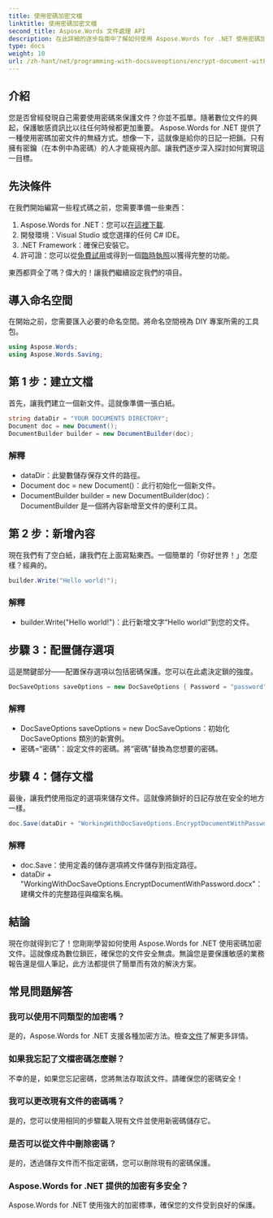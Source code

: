 ```yaml
---
title: 使用密碼加密文檔
linktitle: 使用密碼加密文檔
second_title: Aspose.Words 文件處理 API
description: 在此詳細的逐步指南中了解如何使用 Aspose.Words for .NET 使用密碼加密文件。輕鬆保護您的敏感資訊。
type: docs
weight: 10
url: /zh-hant/net/programming-with-docsaveoptions/encrypt-document-with-password/
---
```

## 介紹

您是否曾經發現自己需要使用密碼來保護文件？你並不孤單。隨著數位文件的興起，保護敏感資訊比以往任何時候都更加重要。 Aspose.Words for .NET 提供了一種使用密碼加密文件的無縫方式。想像一下，這就像是給你的日記一把鎖。只有擁有密鑰（在本例中為密碼）的人才能窺視內部。讓我們逐步深入探討如何實現這一目標。

## 先決條件

在我們開始編寫一些程式碼之前，您需要準備一些東西：
1.  Aspose.Words for .NET：您可以[在這裡下載](https://releases.aspose.com/words/net/).
2. 開發環境：Visual Studio 或您選擇的任何 C# IDE。
3. .NET Framework：確保已安裝它。
4. 許可證：您可以從[免費試用](https://releases.aspose.com/)或得到一個[臨時執照](https://purchase.aspose.com/temporary-license/)以獲得完整的功能。

東西都齊全了嗎？偉大的！讓我們繼續設定我們的項目。

## 導入命名空間

在開始之前，您需要匯入必要的命名空間。將命名空間視為 DIY 專案所需的工具包。

```csharp
using Aspose.Words;
using Aspose.Words.Saving;
```

## 第 1 步：建立文檔

首先，讓我們建立一個新文件。這就像準備一張白紙。

```csharp
string dataDir = "YOUR DOCUMENTS DIRECTORY";
Document doc = new Document();
DocumentBuilder builder = new DocumentBuilder(doc);
```

### 解釋

- dataDir：此變數儲存保存文件的路徑。
- Document doc = new Document()：此行初始化一個新文件。
- DocumentBuilder builder = new DocumentBuilder(doc)：DocumentBuilder 是一個將內容新增至文件的便利工具。

## 第 2 步：新增內容

現在我們有了空白紙，讓我們在上面寫點東西。一個簡單的「你好世界！」怎麼樣？經典的。

```csharp
builder.Write("Hello world!");
```

### 解釋

- builder.Write("Hello world!")：此行新增文字“Hello world!”到您的文件。

## 步驟 3：配置儲存選項

這是關鍵部分——配置保存選項以包括密碼保護。您可以在此處決定鎖的強度。

```csharp
DocSaveOptions saveOptions = new DocSaveOptions { Password = "password" };
```

### 解釋

- DocSaveOptions saveOptions = new DocSaveOptions：初始化 DocSaveOptions 類別的新實例。
- 密碼=“密碼”：設定文件的密碼。將“密碼”替換為您想要的密碼。

## 步驟 4：儲存文檔

最後，讓我們使用指定的選項來儲存文件。這就像將鎖好的日記存放在安全的地方一樣。

```csharp
doc.Save(dataDir + "WorkingWithDocSaveOptions.EncryptDocumentWithPassword.docx", saveOptions);
```

### 解釋

- doc.Save：使用定義的儲存選項將文件儲存到指定路徑。
- dataDir + "WorkingWithDocSaveOptions.EncryptDocumentWithPassword.docx"：建構文件的完整路徑與檔案名稱。

## 結論

現在你就得到它了！您剛剛學習如何使用 Aspose.Words for .NET 使用密碼加密文件。這就像成為數位鎖匠，確保您的文件安全無虞。無論您是要保護敏感的業務報告還是個人筆記，此方法都提供了簡單而有效的解決方案。

## 常見問題解答

### 我可以使用不同類型的加密嗎？
是的，Aspose.Words for .NET 支援各種加密方法。檢查[文件](https://reference.aspose.com/words/net/)了解更多詳情。

### 如果我忘記了文檔密碼怎麼辦？
不幸的是，如果您忘記密碼，您將無法存取該文件。請確保您的密碼安全！

### 我可以更改現有文件的密碼嗎？
是的，您可以使用相同的步驟載入現有文件並使用新密碼儲存它。

### 是否可以從文件中刪除密碼？
是的，透過儲存文件而不指定密碼，您可以刪除現有的密碼保護。

### Aspose.Words for .NET 提供的加密有多安全？
Aspose.Words for .NET 使用強大的加密標準，確保您的文件受到良好的保護。